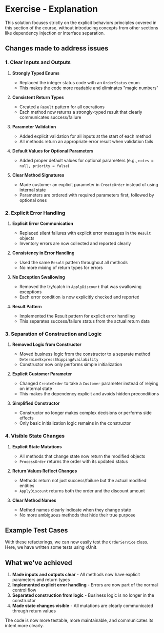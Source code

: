 # Exercise - Explanation

This solution focuses strictly on the explicit behaviors principles covered in this section of the course, without introducing concepts from other sections like dependency injection or interface separation.

## Changes made to address issues

### 1. Clear Inputs and Outputs

1. **Strongly Typed Enums**
    - Replaced the integer status code with an `OrderStatus` enum
    - This makes the code more readable and eliminates "magic numbers"

2. **Consistent Return Types**
    - Created a `Result` pattern for all operations
    - Each method now returns a strongly-typed result that clearly communicates success/failure

3. **Parameter Validation**
    - Added explicit validation for all inputs at the start of each method
    - All methods return an appropriate error result when validation fails

4. **Default Values for Optional Parameters**
    - Added proper default values for optional parameters (e.g., `notes = null, priority = false`)

5. **Clear Method Signatures**
    - Made customer an explicit parameter in `CreateOrder` instead of using internal state
    - Parameters are ordered with required parameters first, followed by optional ones

### 2. Explicit Error Handling

1. **Explicit Error Communication**
    - Replaced silent failures with explicit error messages in the `Result` objects
    - Inventory errors are now collected and reported clearly

2. **Consistency in Error Handling**
    - Used the same `Result` pattern throughout all methods
    - No more mixing of return types for errors

3. **No Exception Swallowing**
    - Removed the try/catch in `ApplyDiscount` that was swallowing exceptions
    - Each error condition is now explicitly checked and reported

4. **Result Pattern**
    - Implemented the Result pattern for explicit error handling
    - This separates success/failure status from the actual return data

### 3. Separation of Construction and Logic

1. **Removed Logic from Constructor**
    - Moved business logic from the constructor to a separate method `DetermineExpressShippingAvailability`
    - Constructor now only performs simple initialization

2. **Explicit Customer Parameter**
    - Changed `CreateOrder` to take a `Customer` parameter instead of relying on internal state
    - This makes the dependency explicit and avoids hidden preconditions

3. **Simplified Constructor**
    - Constructor no longer makes complex decisions or performs side effects
    - Only basic initialization logic remains in the constructor

### 4. Visible State Changes

1. **Explicit State Mutations**
    - All methods that change state now return the modified objects
    - `ProcessOrder` returns the order with its updated status

2. **Return Values Reflect Changes**
    - Methods return not just success/failure but the actual modified entities
    - `ApplyDiscount` returns both the order and the discount amount

3. **Clear Method Names**
    - Method names clearly indicate when they change state
    - No more ambiguous methods that hide their true purpose

## Example Test Cases

With these refactorings, we can now easily test the `OrderService` class.
Here, we have written some tests using xUnit.

## What we've achieved

1. **Made inputs and outputs clear** - All methods now have explicit parameters and return types
2. **Implemented explicit error handling** - Errors are now part of the normal control flow
3. **Separated construction from logic** - Business logic is no longer in the constructor
4. **Made state changes visible** - All mutations are clearly communicated through return values

The code is now more testable, more maintainable, and communicates its intent more clearly.